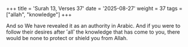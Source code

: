 +++
title = 'Surah 13, Verses 37'
date = '2025-08-27'
weight = 37
tags = ["allah", "knowledge"]
+++

And so We have revealed it as an authority in Arabic. And if you were to follow their desires after ˹all˺ the knowledge that has come to you, there would be none to protect or shield you from Allah.
